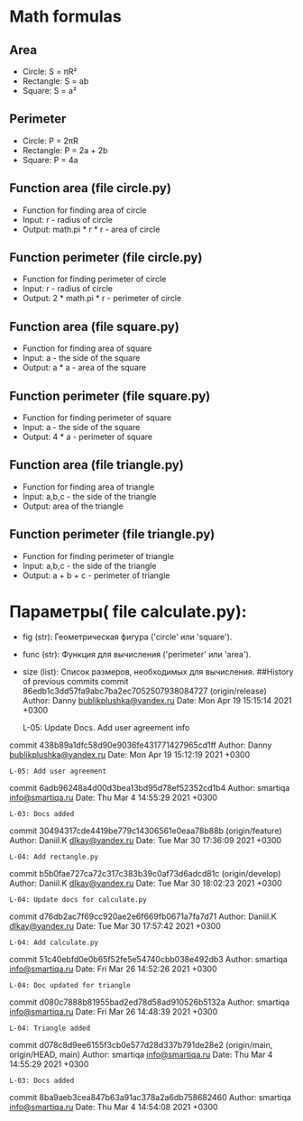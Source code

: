 # Math formulas
## Area
- Circle: S = πR²
- Rectangle: S = ab
- Square: S = a²

## Perimeter
- Circle: P = 2πR
- Rectangle: P = 2a + 2b
- Square: P = 4a
## Function area (file circle.py)
- Function for finding area of circle
- Input: r - radius of circle
- Output: math.pi * r * r - area of circle
## Function perimeter (file circle.py)
- Function for finding perimeter of circle
- Input: r - radius of circle
- Output: 2 * math.pi * r - perimeter of circle

## Function area (file square.py)
- Function for finding area of square
- Input: a - the side of the square
- Output: a * a - area of the square
## Function perimeter (file square.py)
- Function for finding perimeter of square
- Input: a - the side of the square
- Output: 4 * a - perimeter of square

## Function area (file triangle.py)
- Function for finding area of triangle
- Input: a,b,c - the side of the triangle
- Output: area of the triangle
## Function perimeter (file triangle.py)
- Function for finding perimeter of triangle
- Input: a,b,c - the side of the triangle
- Output: a + b + c - perimeter of triangle

# Параметры( file calculate.py):
- fig (str): Геометрическая фигура ('circle' или 'square').
- func (str): Функция для вычисления ('perimeter' или 'area').
- size (list): Список размеров, необходимых для вычисления.
##History of previous commits
commit 86edb1c3dd57fa9abc7ba2ec7052507938084727 (origin/release)
Author: Danny <bublikplushka@yandex.ru>
Date:   Mon Apr 19 15:15:14 2021 +0300


    L-05: Update Docs. Add user agreement info

commit 438b89a1dfc58d90e9036fe431771427965cd1ff
Author: Danny <bublikplushka@yandex.ru>
Date:   Mon Apr 19 15:12:19 2021 +0300

    L-05: Add user agreement

commit 6adb96248a4d00d3bea13bd95d78ef52352cd1b4
Author: smartiqa <info@smartiqa.ru>
Date:   Thu Mar 4 14:55:29 2021 +0300

    L-03: Docs added

commit 30494317cde4419be779c14306561e0eaa78b88b (origin/feature)
Author: Daniil.K <dlkay@yandex.ru>
Date:   Tue Mar 30 17:36:09 2021 +0300

    L-04: Add rectangle.py

commit b5b0fae727ca72c317c383b39c0af73d6adcd81c (origin/develop)
Author: Daniil.K <dlkay@yandex.ru>
Date:   Tue Mar 30 18:02:23 2021 +0300

    L-04: Update docs for calculate.py

commit d76db2ac7f69cc920ae2e6f669fb0671a7fa7d71
Author: Daniil.K <dlkay@yandex.ru>
Date:   Tue Mar 30 17:57:42 2021 +0300

    L-04: Add calculate.py

commit 51c40ebfd0e0b65f52fe5e54740cbb038e492db3
Author: smartiqa <info@smartiqa.ru>
Date:   Fri Mar 26 14:52:26 2021 +0300

    L-04: Doc updated for triangle

commit d080c7888b81955bad2ed78d58ad910526b5132a
Author: smartiqa <info@smartiqa.ru>
Date:   Fri Mar 26 14:48:39 2021 +0300

    L-04: Triangle added

commit d078c8d9ee6155f3cb0e577d28d337b791de28e2 (origin/main, origin/HEAD, main)
Author: smartiqa <info@smartiqa.ru>
Date:   Thu Mar 4 14:55:29 2021 +0300

    L-03: Docs added

commit 8ba9aeb3cea847b63a91ac378a2a6db758682460
Author: smartiqa <info@smartiqa.ru>
Date:   Thu Mar 4 14:54:08 2021 +0300
